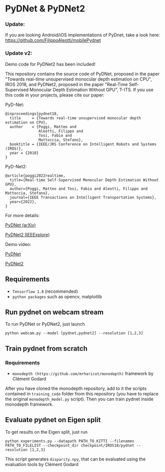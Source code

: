 # PyDNet & PyDNet2

### Update: 
If you are looking Android/iOS implementations of PyDnet, take a look here:
https://github.com/FilippoAleotti/mobilePydnet

### Update v2:
Demo code for PyDNet2 has been included!

This repository contains the source code of PyDNet, proposed in the paper "Towards real-time unsupervised monocular depth estimation on CPU", IROS 2018, and PyDNet2, proposed in the paper "Real-Time Self-Supervised Monocular Depth Estimation Without GPU", T-ITS.
If you use this code in your projects, please cite our paper:

PyD-Net:
```
@inproceedings{pydnet18,
  title     = {Towards real-time unsupervised monocular depth estimation on CPU},
  author    = {Poggi, Matteo and
               Aleotti, Filippo and
               Tosi, Fabio and
               Mattoccia, Stefano},
  booktitle = {IEEE/JRS Conference on Intelligent Robots and Systems (IROS)},
  year = {2018}
}
```

PyD-Net2:
```
@article{poggi2022realtime,
  title={Real-time Self-Supervised Monocular Depth Estimation Without GPU},
  author={Poggi, Matteo and Tosi, Fabio and Aleotti, Filippo and Mattoccia, Stefano},
  journal={IEEE Transactions on Intelligent Transportation Systems},
  year={2022},
}
```

For more details:

[PyDNet (arXiv)](https://arxiv.org/abs/1806.11430)

[PyDNet2 (IEEExplore)](https://ieeexplore.ieee.org/document/9733979)

Demo video:

[PyDNet](https://www.youtube.com/watch?v=Q6ao4Jrulns)

[PyDNet2](https://www.youtube.com/watch?v=PCLmr8V456o)

## Requirements

* `Tensorflow 1.8` (recommended) 
* `python packages` such as opencv, matplotlib

## Run pydnet on webcam stream

To run PyDNet or PyDNet2, just launch

```
python webcam.py --model [pydnet,pydnet2] --resolution [1,2,3]
```

## Train pydnet from scratch

### Requirements

* `monodepth (https://github.com/mrharicot/monodepth)` framework by Clément Godard

After you have cloned the monodepth repository, add to it the scripts contained in `training_code` folder from this repository (you have to replace the original `monodepth_model.py` script).
Then you can train pydnet inside monodepth framework.

## Evaluate pydnet on Eigen split

To get results on the Eigen split, just run

```
python experiments.py --datapath PATH_TO_KITTI --filenames PATH_TO_FILELIST --checkpoint_dir checkpoint/IROS18/pydnet --resolution [1,2,3]
```

This script generates `disparity.npy`, that can be evaluated using the evaluation tools by Clément Godard 

